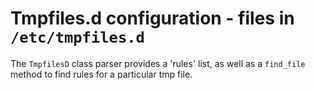 Tmpfiles.d configuration - files  in ``/etc/tmpfiles.d``
========================================================

The ``TmpfilesD`` class parser provides a 'rules' list, as well as a
``find_file`` method to find rules for a particular tmp file.